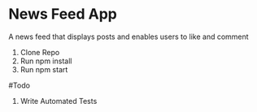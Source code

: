 # News Feed App
A news feed that displays posts and enables users to like and comment

1. Clone Repo
2. Run npm install
2. Run npm start


#Todo

1. Write Automated Tests
